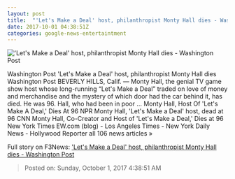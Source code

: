 ```yaml
---
layout: post
title:  "'Let's Make a Deal' host, philanthropist Monty Hall dies - Washington Post"
date: 2017-10-01 04:38:51Z
categories: google-news-entertaintment
---
```


!['Let's Make a Deal' host, philanthropist Monty Hall dies - Washington Post](https://img.washingtonpost.com/rf/image_1484w/2010-2019/Wires/Online/2017-10-01/AP/Images/Obit_Monty_Hall_90970.jpg-809fe.jpg?t=20170517)

Washington Post 'Let's Make a Deal' host, philanthropist Monty Hall dies Washington Post BEVERLY HILLS, Calif. — Monty Hall, the genial TV game show host whose long-running “Let's Make a Deal” traded on love of money and merchandise and the mystery of which door had the car behind it, has died. He was 96. Hall, who had been in poor ... Monty Hall, Host Of 'Let's Make A Deal,' Dies At 96 NPR Monty Hall, 'Let's Make a Deal' host, dead at 96 CNN Monty Hall, Co-Creator and Host of 'Let's Make a Deal,' Dies at 96 New York Times EW.com (blog) - Los Angeles Times - New York Daily News - Hollywood Reporter all 106 news articles »


Full story on F3News: ['Let's Make a Deal' host, philanthropist Monty Hall dies - Washington Post](http://www.f3nws.com/n/rRTpGJ)

> Posted on: Sunday, October 1, 2017 4:38:51 AM
